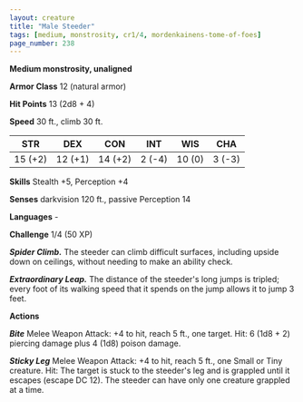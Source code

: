 ```yaml
---
layout: creature
title: "Male Steeder"
tags: [medium, monstrosity, cr1/4, mordenkainens-tome-of-foes]
page_number: 238
---
```


**Medium monstrosity, unaligned**

**Armor Class** 12 (natural armor)

**Hit Points** 13  (2d8 + 4)

**Speed** 30 ft., climb 30 ft.

|   STR   |   DEX   |   CON   |   INT   |   WIS   |   CHA   |
|:-------:|:-------:|:-------:|:-------:|:-------:|:-------:|
| 15 (+2) | 12 (+1) | 14 (+2) | 2 (-4) | 10 (0) | 3 (-3) |

**Skills** Stealth +5, Perception +4

**Senses** darkvision 120 ft., passive Perception 14

**Languages** -

**Challenge** 1/4 (50 XP)

***Spider Climb.*** The steeder can climb difficult surfaces, including upside down on ceilings, without needing to make an ability check.

***Extraordinary Leap.*** The distance of the steeder's long jumps is tripled; every foot of its walking speed that it spends on the jump allows it to jump 3 feet.

**Actions**

***Bite*** Melee Weapon Attack: +4 to hit, reach 5 ft., one target. Hit: 6 (1d8 + 2) piercing damage plus 4 (1d8) poison damage.

***Sticky Leg*** Melee Weapon Attack: +4 to hit, reach 5 ft., one Small or Tiny creature. Hit: The target is stuck to the steeder's leg and is grappled until it escapes (escape DC 12). The steeder can have only one creature grappled at a time.